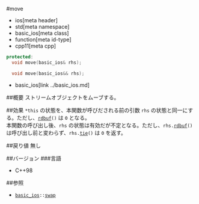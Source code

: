 #move
* ios[meta header]
* std[meta namespace]
* basic_ios[meta class]
* function[meta id-type]
* cpp11[meta cpp]

```cpp
protected:
  void move(basic_ios& rhs);

  void move(basic_ios&& rhs);
```
* basic_ios[link ../basic_ios.md]


##概要
ストリームオブジェクトをムーブする。


##効果
`*this` の状態を、本関数が呼びだされる前の引数 `rhs` の状態と同一にする。ただし、[`rdbuf`](rdbuf.md)`()` は `0` となる。  
本関数の呼び出し後、`rhs` の状態は有効だが不定となる。ただし、`rhs.`[`rdbuf`](rdbuf.md)`()` は呼び出し前と変わらず、`rhs.`[`tie`](tie.md)`()` は `0` を返す。


##戻り値
無し


##バージョン
###言語
- C++98


##参照
- [`basic_ios`](../basic_ios.md)`::`[`swap`](swap.md)
